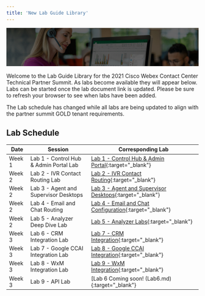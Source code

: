 ```yaml
---
title: 'New Lab Guide Library'
---
```


![Banner](../images/wxccbanner.jpg)

Welcome to the Lab Guide Library for the 2021 Cisco Webex Contact Center Technical Partner Summit. As labs become available they will appear below. Labs can be started once the lab document link is updated. Please be sure to refresh your browser to see when labs have been added.

The Lab schedule has changed while all labs are being updated to align with the partner summit GOLD tenant requirements.

## Lab Schedule

| Date       | Session                                | Corresponding Lab                                                                                      |
| ---------- | -------------------------------------- | ------------------------------------------------------------------------------------------------------ |
| Week 1 | Lab 1 - Control Hub & Admin Portal Lab | [Lab 1 - Control Hub & Admin Portal](Lab1.md){:target="\_blank"}                               |
| Week 2 | Lab 2 - IVR Contact Routing Lab        | [Lab 2 - IVR Contact Routing](Lab2.md){:target="\_blank"}                                      |
| Week 2 | Lab 3 - Agent and Supervisor Desktops              | [Lab 3 - Agent and Supervisor Desktops](Lab3.md){:target="\_blank"}                    |
| Week 2 | Lab 4 - Email and Chat Routing        | [Lab 4 - Email and Chat Configuration](Lab4.md){:target="\_blank"}                      |
| Week 2 | Lab 5 - Analyzer Deep Dive Lab        | [Lab 5 - Analyzer Labs](Lab5.md){:target="\_blank"}                  ||
| Week 3 | Lab 6 - CRM Integration Lab               | [Lab 7 - CRM Integration](Lab7.md){:target="\_blank"}  |
| Week 3 | Lab 7 - Google CCAI Integration Lab               | [Lab 8 - Google CCAI Integration](Lab8.md){:target="\_blank"}  |
| Week 3 | Lab 8 - WxM Integration Lab               | [Lab 9 - WxM Integration](Lab9.md){:target="\_blank"}  |
| Week 3 | Lab 9 - API Lab                        | [Lab 6 Coming soon! (Lab6.md){:target="\_blank"}          

